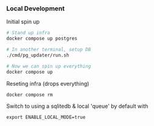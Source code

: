 


### Local Development

Initial spin up
```sh
# Stand up infra
docker compose up postgres

# In another terminal, setup DB
./cmd/pg_updater/run.sh

# Now we can spin up everything
docker compose up
```

Reseting infra (drops everything)
```
docker compose rm
```

Switch to using a sqlitedb & local 'queue' by default with
```
export ENABLE_LOCAL_MODE=true
```
